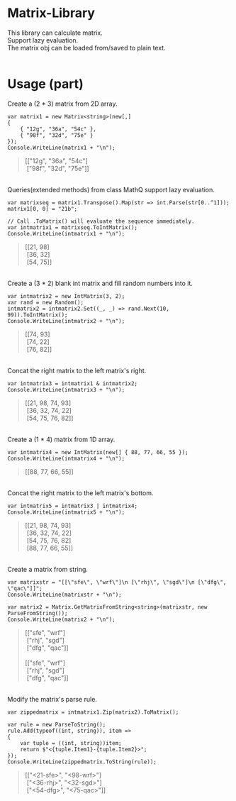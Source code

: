 # Matrix-Library
This library can calculate matrix.  
Support lazy evaluation.  
The matrix obj can be loaded from/saved to plain text.  
<br>

# Usage (part)
Create a (2 * 3) matrix from 2D array.  
```
var matrix1 = new Matrix<string>(new[,]
{
    { "12g", "36a", "54c" },
    { "98f", "32d", "75e" }
});
Console.WriteLine(matrix1 + "\n");
```
>[["12g", "36a", "54c"]  
&nbsp;["98f", "32d", "75e"]]  

<br>Queries(extended methods) from class MathQ support lazy evaluation.  
```
var matrixseq = matrix1.Transpose().Map(str => int.Parse(str[0..^1]));
matrix1[0, 0] = "21b";

// Call .ToMatrix() will evaluate the sequence immediately.
var intmatrix1 = matrixseq.ToIntMatrix();
Console.WriteLine(intmatrix1 + "\n");
```
>[[21, 98]  
&nbsp;[36, 32]  
&nbsp;[54, 75]]

<br>Create a (3 * 2) blank int matrix and fill random numbers into it.
```
var intmatrix2 = new IntMatrix(3, 2);
var rand = new Random();
intmatrix2 = intmatrix2.Set((_, _) => rand.Next(10, 99)).ToIntMatrix();
Console.WriteLine(intmatrix2 + "\n");
```
>[[74, 93]  
&nbsp;[74, 22]  
&nbsp;[76, 82]]

<br>Concat the right matrix to the left matrix's right.
```
var intmatrix3 = intmatrix1 & intmatrix2;
Console.WriteLine(intmatrix3 + "\n");
```
>[[21, 98, 74, 93]  
&nbsp;[36, 32, 74, 22]  
&nbsp;[54, 75, 76, 82]]

<br>Create a (1 * 4) matrix from 1D array.
```
var intmatrix4 = new IntMatrix(new[] { 88, 77, 66, 55 });
Console.WriteLine(intmatrix4 + "\n");
```
>[[88, 77, 66, 55]]  

<br>Concat the right matrix to the left matrix's bottom.
```
var intmatrix5 = intmatrix3 | intmatrix4;
Console.WriteLine(intmatrix5 + "\n");
```
>[[21, 98, 74, 93]  
&nbsp;[36, 32, 74, 22]  
&nbsp;[54, 75, 76, 82]  
&nbsp;[88, 77, 66, 55]]  

<br>Create a matrix from string.  
```
var matrixstr = "[[\"sfe\", \"wrf\"]\n [\"rhj\", \"sgd\"]\n [\"dfg\", \"qac\"]]";
Console.WriteLine(matrixstr + "\n");

var matrix2 = Matrix.GetMatrixFromString<string>(matrixstr, new ParseFromString());
Console.WriteLine(matrix2 + "\n");
```
>[["sfe", "wrf"]  
&nbsp;["rhj", "sgd"]  
&nbsp;["dfg", "qac"]]<br><br>
[["sfe", "wrf"]  
&nbsp;["rhj", "sgd"]  
&nbsp;["dfg", "qac"]]  

<br>Modify the matrix's parse rule.
```
var zippedmatrix = intmatrix1.Zip(matrix2).ToMatrix();

var rule = new ParseToString();
rule.Add(typeof((int, string)), item =>
{
    var tuple = ((int, string))item;
    return $"<{tuple.Item1}-{tuple.Item2}>";
});
Console.WriteLine(zippedmatrix.ToString(rule));
```
>[["<21-sfe>", "<98-wrf>"]  
&nbsp;["<36-rhj>", "<32-sgd>"]  
&nbsp;["<54-dfg>", "<75-qac>"]]  
